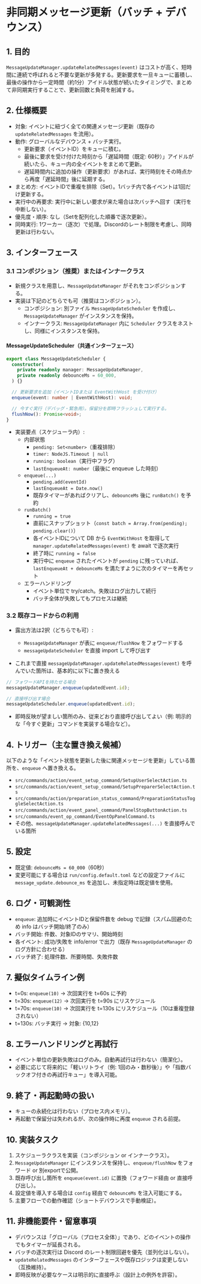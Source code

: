 # 非同期メッセージ更新（バッチ + デバウンス）

## 1. 目的

`MessageUpdateManager.updateRelatedMessages(event)` はコストが高く、短時間に連続で呼ばれると不要な更新が多発する。更新要求を一旦キューに蓄積し、最後の操作から一定時間（約1分）アイドル状態が続いたタイミングで、まとめて非同期実行することで、更新回数と負荷を削減する。

## 2. 仕様概要

- 対象: イベントに紐づく全ての関連メッセージ更新（既存の `updateRelatedMessages` を流用）。
- 動作: グローバルなデバウンス + バッチ実行。
  - 更新要求（イベントID）をキューに積む。
  - 最後に要求を受け付けた時刻から「遅延時間（既定: 60秒）」アイドルが続いたら、キュー内の全イベントをまとめて更新。
  - 遅延時間内に追加の操作（更新要求）があれば、実行時刻をその時点から再度「遅延時間」後に延期する。
- まとめ方: イベントIDで重複を排除（Set）。1バッチ内で各イベントは1回だけ更新する。
- 実行中の再要求: 実行中に新しい要求が来た場合は次バッチへ回す（実行を中断しない）。
- 優先度・順序: なし（Setを配列化した順番で逐次更新）。
- 同時実行: 1ワーカー（逐次）で処理。Discordのレート制限を考慮し、同時更新は行わない。

## 3. インターフェース

### 3.1 コンポジション（推奨）またはインナークラス

- 新規クラスを用意し、`MessageUpdateManager` がそれをコンポジションする。
- 実装は下記のどちらでも可（推奨はコンポジション）。
  - コンポジション: 別ファイル `MessageUpdateScheduler` を作成し、`MessageUpdateManager` がインスタンスを保持。
  - インナークラス: `MessageUpdateManager` 内に `Scheduler` クラスをネストし、同様にインスタンスを保持。

#### MessageUpdateScheduler（共通インターフェース）

```ts
export class MessageUpdateScheduler {
  constructor(
    private readonly manager: MessageUpdateManager,
    private readonly debounceMs = 60_000,
  ) {}

  // 更新要求を追加（イベントIDまたは EventWithHost を受け付け）
  enqueue(event: number | EventWithHost): void;

  // 今すぐ実行（デバッグ・緊急用）。保留分を即時フラッシュして実行する。
  flushNow(): Promise<void>;
}
```

- 実装要点（スケジューラ内）:
  - 内部状態
    - `pending: Set<number>`（重複排除）
    - `timer: NodeJS.Timeout | null`
    - `running: boolean`（実行中フラグ）
    - `lastEnqueueAt: number`（最後に enqueue した時刻）
  - `enqueue(...)`
    - `pending.add(eventId)`
    - `lastEnqueueAt = Date.now()`
    - 既存タイマーがあればクリアし、`debounceMs` 後に `runBatch()` を予約
  - `runBatch()`
    - `running = true`
    - 直前にスナップショット（`const batch = Array.from(pending); pending.clear()`）
    - 各イベントIDについて DB から `EventWithHost` を取得して `manager.updateRelatedMessages(event)` を await で逐次実行
    - 終了時に `running = false`
    - 実行中に `enqueue` されたイベントが `pending` に残っていれば、`lastEnqueueAt + debounceMs` を満たすように次のタイマーを再セット
  - エラーハンドリング
    - イベント単位で try/catch。失敗はログ出力して続行
    - バッチ全体が失敗してもプロセスは継続

### 3.2 既存コードからの利用

- 露出方法は2択（どちらでも可）:
  - `MessageUpdateManager` が表に `enqueue/flushNow` をフォワードする
  - `messageUpdateScheduler` を直接 import して呼び出す

- これまで直接 `messageUpdateManager.updateRelatedMessages(event)` を呼んでいた箇所は、基本的に以下に置き換える

```ts
// フォワードAPIを持たせる場合
messageUpdateManager.enqueue(updatedEvent.id);

// 直接呼び出す場合
messageUpdateScheduler.enqueue(updatedEvent.id);
```

- 即時反映が望ましい箇所のみ、従来どおり直接呼び出してよい（例: 明示的な「今すぐ更新」コマンドを実装する場合など）。

## 4. トリガー（主な置き換え候補）

以下のような「イベント状態を更新した後に関連メッセージを更新」している箇所を、`enqueue` へ置き換える。

- `src/commands/action/event_setup_command/SetupUserSelectAction.ts`
- `src/commands/action/event_setup_command/SetupPreparerSelectAction.ts`
- `src/commands/action/preparation_status_command/PreparationStatusToggleSelectAction.ts`
- `src/commands/action/event_panel_command/PanelStopButtonAction.ts`
- `src/commands/event_op_command/EventOpPanelCommand.ts`
- その他、`messageUpdateManager.updateRelatedMessages(...)` を直接呼んでいる箇所

## 5. 設定

- 既定値: `debounceMs = 60_000`（60秒）
- 変更可能にする場合は `run/config.default.toml` などの設定ファイルに `message_update.debounce_ms` を追加し、未指定時は既定値を使用。

## 6. ログ・可観測性

- `enqueue`: 追加時にイベントIDと保留件数を debug で記録（スパム回避のため info はバッチ開始/終了のみ）
- バッチ開始: 件数、対象IDのサマリ、開始時刻
- 各イベント: 成功/失敗を info/error で出力（既存 `MessageUpdateManager` のログ方針に合わせる）
- バッチ終了: 処理件数、所要時間、失敗件数

## 7. 擬似タイムライン例

- t=0s: `enqueue(10)` → 次回実行を t=60s に予約
- t=30s: `enqueue(12)` → 次回実行を t=90s にリスケジュール
- t=70s: `enqueue(10)` → 次回実行を t=130s にリスケジュール（10は重複登録されない）
- t=130s: バッチ実行 → 対象: {10,12}

## 8. エラーハンドリングと再試行

- イベント単位の更新失敗はログのみ。自動再試行は行わない（簡潔化）。
- 必要に応じて将来的に「軽いリトライ（例: 1回のみ・数秒後）」や「指数バックオフ付きの再試行キュー」を導入可能。

## 9. 終了・再起動時の扱い

- キューの永続化は行わない（プロセス内メモリ）。
- 再起動で保留分は失われるが、次の操作時に再度 `enqueue` される前提。

## 10. 実装タスク

1. スケジューラクラスを実装（コンポジション or インナークラス）。
2. `MessageUpdateManager` にインスタンスを保持し、`enqueue/flushNow` をフォワード or 別exportで公開。
3. 既存呼び出し箇所を `enqueue(event.id)` に置換（フォワード経由 or 直接呼び出し）。
4. 設定値を導入する場合は `config` 経由で `debounceMs` を注入可能にする。
5. 主要フローでの動作確認（ショートデバウンスで手動検証）。

## 11. 非機能要件・留意事項

- デバウンスは「グローバル（プロセス全体）」であり、どのイベントの操作でもタイマーが延長される。
- バッチの逐次実行は Discord のレート制限回避を優先（並列化はしない）。
- `updateRelatedMessages` のインターフェースや既存ロジックは変更しない（互換維持）。
- 即時反映が必要なケースは明示的に直接呼ぶ（設計上の例外を許容）。
